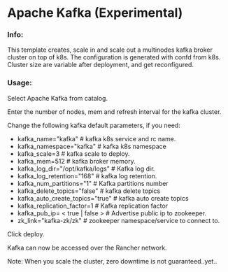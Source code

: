 # Apache Kafka (Experimental)

### Info:

 This template creates, scale in and scale out a multinodes kafka broker cluster on top of k8s. The configuration is generated with confd from k8s. 
 Cluster size are variable after deployment, and get reconfigured.
 
 
### Usage:

 Select Apache Kafka from catalog. 
 
 Enter the number of nodes, mem and refresh interval for the kafka cluster.
 
 Change the following kafka default parameters, if you need:

- kafka_name="kafka"					# kafka k8s service and rc name.
- kafka_namespace="kafka"				# kafka k8s namespace
- kafka_scale=3							# kafka scale to deploy.
- kafka_mem=512							# kafka broker memory.
- kafka_log_dir="/opt/kafka/logs"		# Kafka log dir.
- kafka_log_retention="168"				# kafka log retention. 
- kafka_num_partitions="1"				# Kafka partitions number
- kafka_delete_topics="false"			# kafka delete topics
- kafka_auto_create_topics="true"		# kafka auto create topics
- kafka_replication_factor=1 			# Kafka replication factor
- kafka_pub_ip= < true | false >		# Advertise public ip to zookeeper.
- zk_link="kafka-zk/zk" 				# zookeeper namespace/service to connect to.
 
 Click deploy.
 
 Kafka can now be accessed over the Rancher network. 

 Note: When you scale the cluster, zero downtime is not guaranteed..yet..
